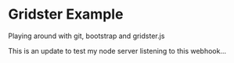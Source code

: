 Gridster Example
================

Playing around with git, bootstrap and gridster.js

This is an update to test my node server listening to this webhook...
